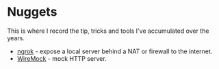 # Nuggets

This is where I record the tip, tricks and tools I've accumulated over the years.

- [ngrok](ngrok/ngrok.md) - expose a local server behind a NAT or firewall to the internet.
- [WireMock](wire-mock/wire-mock.md) - mock HTTP server.
